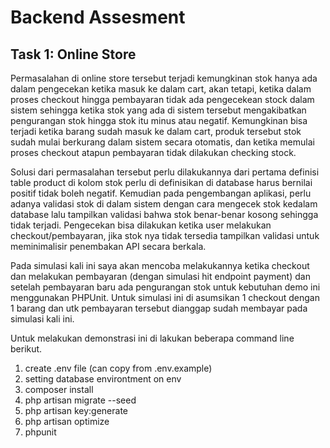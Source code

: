 # Backend Assesment

## Task 1: Online Store

Permasalahan di online store tersebut terjadi kemungkinan stok hanya ada dalam pengecekan ketika masuk ke dalam cart, akan tetapi, ketika dalam proses checkout hingga pembayaran tidak ada pengecekean stock dalam sistem sehingga ketika stok yang ada di sistem tersebut mengakibatkan pengurangan stok hingga stok itu minus atau negatif. Kemungkinan bisa terjadi ketika barang sudah masuk ke dalam cart, produk tersebut stok sudah mulai berkurang dalam sistem secara otomatis, dan ketika memulai proses checkout atapun pembayaran tidak dilakukan checking stock.

Solusi dari permasalahan tersebut perlu dilakukannya dari pertama definisi table product di kolom stok perlu di definisikan di database harus bernilai positif tidak boleh negatif. Kemudian pada pengembangan aplikasi, perlu adanya validasi stok di dalam sistem dengan cara mengecek stok kedalam database lalu tampilkan validasi bahwa stok benar-benar kosong sehingga tidak terjadi. Pengecekan bisa dilakukan ketika user melakukan checkout/pembayaran, jika stok nya tidak tersedia tampilkan validasi untuk meminimalisir penembakan API secara berkala.

Pada simulasi kali ini saya akan mencoba melakukannya ketika checkout dan melakukan pembayaran (dengan simulasi hit endpoint payment) dan setelah pembayaran baru ada pengurangan stok untuk kebutuhan demo ini menggunakan PHPUnit. Untuk simulasi ini di asumsikan 1 checkout dengan 1 barang dan utk pembayaran tersebut dianggap sudah membayar pada simulasi kali ini.

Untuk melakukan demonstrasi ini di lakukan beberapa command line berikut.
1. create .env file (can copy from .env.example)
2. setting database environtment on env
3. composer install
4. php artisan migrate --seed
5. php artisan key:generate
6. php artisan optimize
7. phpunit
